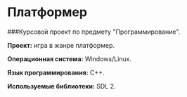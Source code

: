 # Платформер

###Курсовой проект по предмету "Программирование".

**Проект:** игра в жанре платформер.

**Операционная система:** Windows/Linux.

**Язык программирования:** C++. 

**Используемые библиотеки:** SDL 2.
